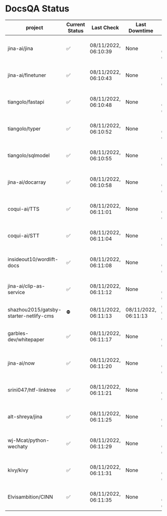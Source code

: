 # DocsQA Status

|               project                |Current Status|     Last Check     |   Last Downtime    |              % Uptime              |
|--------------------------------------|--------------|--------------------|--------------------|------------------------------------|
|jina-ai/jina                          |✅            |08/11/2022, 06:10:39|None                |100.000 (since 08/11/2022, 05:10:08)|
|jina-ai/finetuner                     |✅            |08/11/2022, 06:10:43|None                |100.000 (since 08/11/2022, 05:10:08)|
|tiangolo/fastapi                      |✅            |08/11/2022, 06:10:48|None                |100.000 (since 08/11/2022, 05:10:08)|
|tiangolo/typer                        |✅            |08/11/2022, 06:10:52|None                |100.000 (since 08/11/2022, 05:10:08)|
|tiangolo/sqlmodel                     |✅            |08/11/2022, 06:10:55|None                |100.000 (since 08/11/2022, 05:10:08)|
|jina-ai/docarray                      |✅            |08/11/2022, 06:10:58|None                |100.000 (since 08/11/2022, 05:10:08)|
|coqui-ai/TTS                          |✅            |08/11/2022, 06:11:01|None                |100.000 (since 08/11/2022, 05:10:08)|
|coqui-ai/STT                          |✅            |08/11/2022, 06:11:04|None                |100.000 (since 08/11/2022, 05:10:08)|
|insideout10/wordlift-docs             |✅            |08/11/2022, 06:11:08|None                |100.000 (since 08/11/2022, 05:10:08)|
|jina-ai/clip-as-service               |✅            |08/11/2022, 06:11:12|None                |100.000 (since 08/11/2022, 05:10:08)|
|shazhou2015/gatsby-starter-netlify-cms|⛔️           |08/11/2022, 06:11:13|08/11/2022, 06:11:13|0.000 (since 08/11/2022, 05:10:08)  |
|garbles-dev/whitepaper                |✅            |08/11/2022, 06:11:17|None                |100.000 (since 08/11/2022, 05:10:08)|
|jina-ai/now                           |✅            |08/11/2022, 06:11:20|None                |100.000 (since 08/11/2022, 05:10:08)|
|srini047/htf-linktree                 |✅            |08/11/2022, 06:11:21|None                |100.000 (since 08/11/2022, 05:10:08)|
|alt-shreya/jina                       |✅            |08/11/2022, 06:11:25|None                |100.000 (since 08/11/2022, 05:10:08)|
|wj-Mcat/python-wechaty                |✅            |08/11/2022, 06:11:29|None                |100.000 (since 08/11/2022, 05:10:08)|
|kivy/kivy                             |✅            |08/11/2022, 06:11:31|None                |100.000 (since 08/11/2022, 05:10:08)|
|Elvisambition/CINN                    |✅            |08/11/2022, 06:11:35|None                |100.000 (since 08/11/2022, 05:10:08)|
